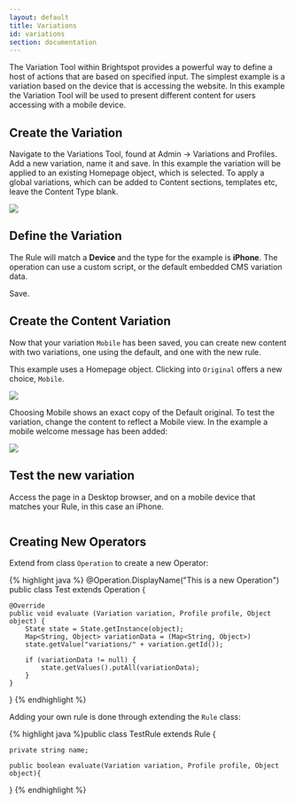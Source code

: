```yaml
---
layout: default
title: Variations
id: variations
section: documentation
---
```


<div markdown="1" class="span12">


The Variation Tool within Brightspot provides a powerful way to define a host of actions that are based on specified input. The simplest example is a variation based on the device that is accessing the website. In this example the Variation Tool will be used to present different content for users accessing with a mobile device.

## Create the Variation

Navigate to the Variations Tool, found at Admin -> Variations and Profiles. Add a new variation, name it and save. In this example the variation will be applied to an existing Homepage object, which is selected. To apply a global variations, which can be added to Content sections, templates etc, leave the Content Type blank.

![](http://docs.brightspot.s3.amazonaws.com/mobile-variation-2.1.png)

## Define the Variation

The Rule will match a **Device** and the type for the example is **iPhone**. The operation can use a custom script, or the default embedded CMS variation data.

Save.

## Create the Content Variation

Now that your variation `Mobile` has been saved, you can create new content with two variations, one using the default, and one with the new rule.

This example uses a Homepage object. Clicking into `Original` offers a new choice, `Mobile`.

![](http://docs.brightspot.s3.amazonaws.com/switching-variations-2.1.png)

Choosing Mobile shows an exact copy of the Default original. To test the variation, change the content to reflect a Mobile view. In the example a mobile welcome message has been added:

![](http://docs.brightspot.s3.amazonaws.com/mobile-variation-created-2.1.png)

## Test the new variation

Access the page in a Desktop browser, and on a mobile device that matches your Rule, in this case an iPhone.

<img class="no-shadow" src="http://docs.brightspot.s3.amazonaws.com/mobile-variation.png" alt="" />


## Creating New Operators

Extend from class `Operation` to create a new Operator:

<img src="http://docs.brightspot.s3.amazonaws.com/new_operation.png" alt="" />

<div class="highlight">{% highlight java %}
@Operation.DisplayName("This is a new Operation")
public class Test extends Operation {

    @Override
    public void evaluate (Variation variation, Profile profile, Object object) {
        State state = State.getInstance(object);
        Map<String, Object> variationData = (Map<String, Object>)
        state.getValue("variations/" + variation.getId());
    
        if (variationData != null) {
            state.getValues().putAll(variationData);
        }
    }
 }
{% endhighlight %}</div>

Adding your own rule is done through extending the `Rule` class:

<div class="highlight">{% highlight java %}public class TestRule extends Rule {

    private string name;
     
    public boolean evaluate(Variation variation, Profile profile, Object object){

}
{% endhighlight %}</div>